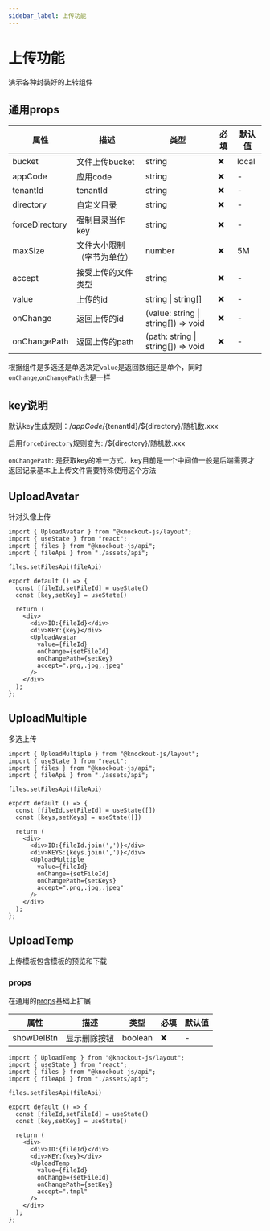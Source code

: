 ```yaml
---
sidebar_label: 上传功能
---
```

# 上传功能

演示各种封装好的上转组件

## 通用props

| 属性           | 描述                        | 类型                                    | 必填 | 默认值 |
| -------------- | --------------------------- | --------------------------------------- | ---- | ------ |
| bucket         | 文件上传bucket              | string                                  | ❌    | local  |
| appCode        | 应用code                    | string                                  | ❌    | -      |
| tenantId       | tenantId                    | string                                  | ❌    | -      |
| directory      | 自定义目录                  | string                                  | ❌    | -      |
| forceDirectory | 强制目录当作key             | string                                  | ❌    | -      |
| maxSize        | 文件大小限制 （字节为单位） | number                                  | ❌    | 5M     |
| accept         | 接受上传的文件类型          | string                                  | ❌    | -      |
| value          | 上传的id                    | string &#124; string[]                  | ❌    | -      |
| onChange       | 返回上传的id                | (value: string &#124; string[]) => void | ❌    | -      |
| onChangePath   | 返回上传的path              | (path: string &#124; string[]) => void  | ❌    | -      |

根据组件是多选还是单选决定`value`是返回数组还是单个，同时`onChange`,`onChangePath`也是一样

## key说明

默认key生成规则：/${appCode}/${tenantId}/${directory}/随机数.xxx

启用`forceDirectory`规则变为: /${directory}/随机数.xxx

`onChangePath`: 是获取key的唯一方式，key目前是一个中间值一般是后端需要才返回记录基本上上传文件需要特殊使用这个方法

## UploadAvatar

针对头像上传

```tsx preview
import { UploadAvatar } from "@knockout-js/layout";
import { useState } from "react";
import { files } from "@knockout-js/api";
import { fileApi } from "./assets/api";

files.setFilesApi(fileApi)

export default () => {
  const [fileId,setFileId] = useState()
  const [key,setKey] = useState()

  return (
    <div>
      <div>ID:{fileId}</div>
      <div>KEY:{key}</div>
      <UploadAvatar 
        value={fileId} 
        onChange={setFileId} 
        onChangePath={setKey} 
        accept=".png,.jpg,.jpeg" 
      />
    </div>
  );
};
```

## UploadMultiple

多选上传

```tsx preview
import { UploadMultiple } from "@knockout-js/layout";
import { useState } from "react";
import { files } from "@knockout-js/api";
import { fileApi } from "./assets/api";

files.setFilesApi(fileApi)

export default () => {
  const [fileId,setFileId] = useState([])
  const [keys,setKeys] = useState([])

  return (
    <div>
      <div>ID:{fileId.join(',')}</div>
      <div>KEYS:{keys.join(',')}</div>
      <UploadMultiple 
        value={fileId} 
        onChange={setFileId} 
        onChangePath={setKeys} 
        accept=".png,.jpg,.jpeg" 
      />
    </div>
  );
};
```

## UploadTemp

上传模板包含模板的预览和下载

### props

在通用的[props](#通用props)基础上扩展

| 属性       | 描述         | 类型    | 必填 | 默认值 |
| ---------- | ------------ | ------- | ---- | ------ |
| showDelBtn | 显示删除按钮 | boolean | ❌    | -      |


```tsx preview
import { UploadTemp } from "@knockout-js/layout";
import { useState } from "react";
import { files } from "@knockout-js/api";
import { fileApi } from "./assets/api";

files.setFilesApi(fileApi)

export default () => {
  const [fileId,setFileId] = useState()
  const [key,setKey] = useState()

  return (
    <div>
      <div>ID:{fileId}</div>
      <div>KEY:{key}</div>
      <UploadTemp 
        value={fileId} 
        onChange={setFileId} 
        onChangePath={setKey} 
        accept=".tmpl" 
      />
    </div>
  );
};
```
